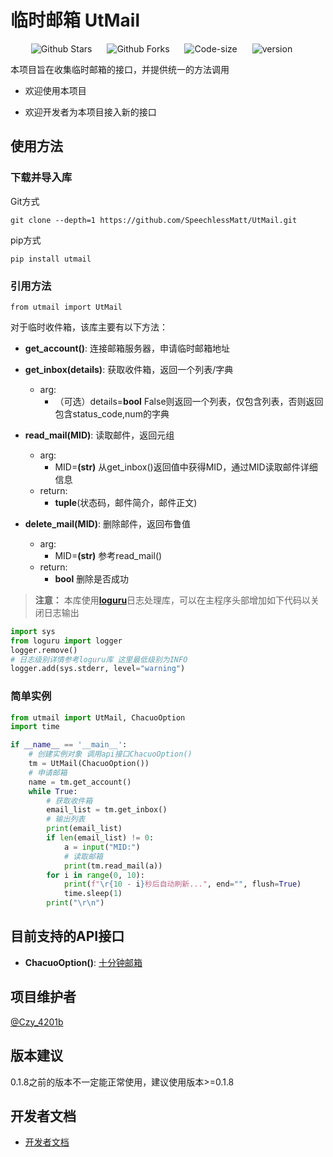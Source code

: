 # 临时邮箱 UtMail
<p align="center">
    <a href="https://github.com/SpeechlessMatt/UtMail" target="_blank" style="margin-right: 20px; font-style: normal; text-decoration: none;">
        <img src="https://img.shields.io/github/stars/SpeechlessMatt/UtMail" alt="Github Stars" />
    </a>
    <a href="https://github.com/SpeechlessMatt/UtMail" target="_blank" style="margin-right: 20px; font-style: normal; text-decoration: none;">
        <img src="https://img.shields.io/github/forks/SpeechlessMatt/UtMail" alt="Github Forks" />
    </a>
    <a href="https://github.com/SpeechlessMatt/UtMail" target="_blank" style="margin-right: 20px; font-style: normal; text-decoration: none;">
        <img src="https://img.shields.io/github/languages/code-size/SpeechlessMatt/UtMail" alt="Code-size" />
    </a>
    <a href="https://github.com/SpeechlessMatt/UtMail" target="_blank" style="margin-right: 20px; font-style: normal; text-decoration: none;">
        <img src="https://img.shields.io/github/v/release/SpeechlessMatt/UtMail?display_name=tag&sort=semver" alt="version" />
    </a>
</p>

本项目旨在收集临时邮箱的接口，并提供统一的方法调用

- 欢迎使用本项目

- 欢迎开发者为本项目接入新的接口 

## 使用方法

### 下载并导入库
Git方式

```git clone --depth=1 https://github.com/SpeechlessMatt/UtMail.git```

pip方式

```pip install utmail```
### 引用方法
`from utmail import UtMail`

对于临时收件箱，该库主要有以下方法：
- **get_account()**: 连接邮箱服务器，申请临时邮箱地址
- **get_inbox(details)**: 获取收件箱，返回一个列表/字典
    - arg: 
        - （可选）details=**bool** False则返回一个列表，仅包含列表，否则返回包含status_code,num的字典

- **read_mail(MID)**: 读取邮件，返回元组
    - arg:
        - MID=**(str)** 从get_inbox()返回值中获得MID，通过MID读取邮件详细信息
    - return:
        - **tuple**(状态码，邮件简介，邮件正文)

- **delete_mail(MID)**: 删除邮件，返回布鲁值
    - arg:
        - MID=**(str)** 参考read_mail()
    - return:
        - **bool** 删除是否成功

> **注意：**
> 本库使用[**loguru**](https://github.com/Delgan/loguru)日志处理库，可以在主程序头部增加如下代码以关闭日志输出
```python
import sys
from loguru import logger
logger.remove()
# 日志级别详情参考loguru库 这里最低级别为INFO
logger.add(sys.stderr, level="warning") 
```

### 简单实例

```python
from utmail import UtMail, ChacuoOption
import time

if __name__ == '__main__':
    # 创建实例对象 调用api接口ChacuoOption()
    tm = UtMail(ChacuoOption())
    # 申请邮箱
    name = tm.get_account()
    while True:
        # 获取收件箱
        email_list = tm.get_inbox()
        # 输出列表
        print(email_list)
        if len(email_list) != 0:
            a = input("MID:")
            # 读取邮箱
            print(tm.read_mail(a))
        for i in range(0, 10):
            print(f"\r{10 - i}秒后自动刷新...", end="", flush=True)
            time.sleep(1)
        print("\r\n")
```
## 目前支持的API接口
- **ChacuoOption()**: [十分钟邮箱](http://24mail.chacuo.net/)

## 项目维护者
[@Czy_4201b](https://github.com/SpeechlessMatt)

## 版本建议
0.1.8之前的版本不一定能正常使用，建议使用版本>=0.1.8

## 开发者文档
- [开发者文档](https://speechlessmatt.github.io/UtMail/developer/develop_introduction.html)

